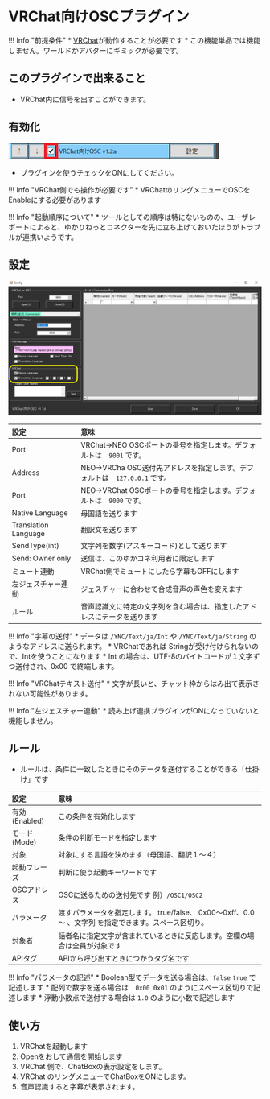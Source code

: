# VRChat向けOSCプラグイン

!!! Info "前提条件"
    * [VRChat](https://vrchat.com/home/)が動作することが必要です
    * この機能単品では機能しません。ワールドかアバターにギミックが必要です。

## このプラグインで出来ること

* VRChat内に信号を出すことができます。

## 有効化

![VRChat](images/plugin_vrchat_osc_p1.png)

* プラグインを使うチェックをONにしてください。

!!! Info "VRChat側でも操作が必要です"
    * VRChatのリングメニューでOSCをEnableにする必要があります

!!! Info "起動順序について"
    * ツールとしての順序は特にないものの、ユーザレポートによると、ゆかりねっとコネクターを先に立ち上げておいたほうがトラブルが連携いようです。

## 設定

![VRChat](images/plugin_vrchat_osc_p2.png)

|設定|意味|
|:--|:---|
|Port|VRChat→NEO OSCポートの番号を指定します。デフォルトは　``9001`` です。|
|Address|NEO→VRCha OSC送付先アドレスを指定します。デフォルトは　``127.0.0.1`` です。|
|Port|NEO→VRChat OSCポートの番号を指定します。デフォルトは　``9000`` です。|
|Native Language|母国語を送ります|
|Translation Language|翻訳文を送ります|
|SendType(int)|文字列を数字(アスキーコード)として送ります|
|Send: Owner only|送信は、このゆかコネ利用者に限定します|
|ミュート連動|VRChat側でミュートにしたら字幕もOFFにします|
|左ジェスチャー連動|ジェスチャーに合わせて合成音声の声色を変えます|
|ルール|音声認識文に特定の文字列を含む場合は、指定したアドレスにデータを送ります|

!!! Info "字幕の送付"
    * データは ``/YNC/Text/ja/Int`` や ``/YNC/Text/ja/String`` のようなアドレスに送られます。
    * VRChatであれば Stringが受け付けられないので、Intを使うことになります
    * Int の場合は、UTF-8のバイトコードが１文字ずつ送付され、0x00 で終端します。

!!! Info "VRChatテキスト送付"
    * 文字が長いと、チャット枠からはみ出て表示されない可能性があります。

!!! Info "左ジェスチャー連動"
    * 読み上げ連携プラグインがONになっていないと機能しません。

## ルール

* ルールは、条件に一致したときにそのデータを送付することができる「仕掛け」です

|設定|意味|
|:--|:---|
|有効(Enabled)|この条件を有効化します|
|モード(Mode)|条件の判断モードを指定します|
|対象|対象にする言語を決めます（母国語、翻訳１～４）|
|起動フレーズ|判断に使う起動キーワードです|
|OSCアドレス|OSCに送るための送付先です 例）``/OSC1/OSC2`` |
|パラメータ|渡すパラメータを指定します。 true/false、 0x00～0xff、0.0～ 、文字列 を指定できます。スペース区切り。|
|対象者|話者名に指定文字が含まれているときに反応します。空欄の場合は全員が対象です|
|APIタグ|APIから呼び出すときにつかうタグ名です|

!!! Info "パラメータの記述"
    * Boolean型でデータを送る場合は、``false`` ``true`` で記述します
    * 配列で数字を送る場合は　``0x00 0x01`` のようにスペース区切りで記述します
    * 浮動小数点で送付する場合は ``1.0`` のように小数で記述します

## 使い方

1. VRChatを起動します
2. Openをおして通信を開始します
3. VRChat 側で、ChatBoxの表示設定をします。
4. VRChat のリングメニューでChatBoxをONにします。
5. 音声認識すると字幕が表示されます。

